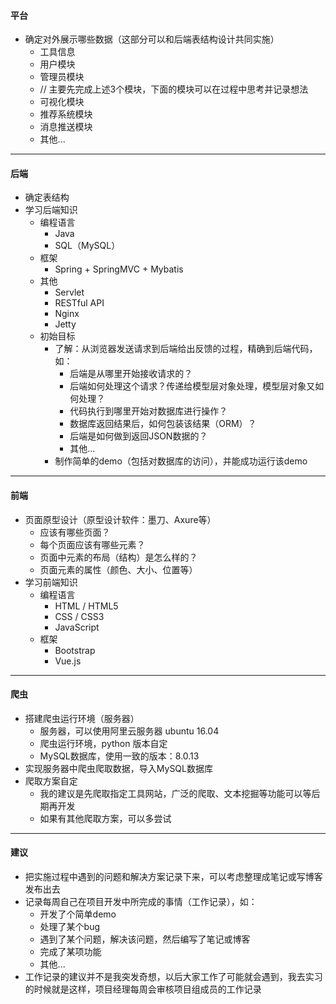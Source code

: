 #### 平台

- 确定对外展示哪些数据（这部分可以和后端表结构设计共同实施）
    + 工具信息
    + 用户模块
    + 管理员模块
    + // 主要先完成上述3个模块，下面的模块可以在过程中思考并记录想法
    + 可视化模块
    + 推荐系统模块
    + 消息推送模块
    + 其他...

---

#### 后端

- 确定表结构
- 学习后端知识
    + 编程语言
        * Java
        * SQL（MySQL）
    + 框架
        * Spring + SpringMVC + Mybatis
    + 其他
        * Servlet
        * RESTful API
        * Nginx
        * Jetty
    + 初始目标
        * 了解：从浏览器发送请求到后端给出反馈的过程，精确到后端代码，如：
            - 后端是从哪里开始接收请求的？
            - 后端如何处理这个请求？传递给模型层对象处理，模型层对象又如何处理？
            - 代码执行到哪里开始对数据库进行操作？
            - 数据库返回结果后，如何包装该结果（ORM）？
            - 后端是如何做到返回JSON数据的？
            - 其他...
        * 制作简单的demo（包括对数据库的访问），并能成功运行该demo

---

#### 前端

+ 页面原型设计（原型设计软件：墨刀、Axure等）
    * 应该有哪些页面？
    * 每个页面应该有哪些元素？
    * 页面中元素的布局（结构）是怎么样的？
    * 页面元素的属性（颜色、大小、位置等）
+ 学习前端知识
    * 编程语言
        - HTML / HTML5
        - CSS  / CSS3
        - JavaScript
    * 框架
        - Bootstrap
        - Vue.js

---

#### 爬虫

+ 搭建爬虫运行环境（服务器）
    * 服务器，可以使用阿里云服务器 ubuntu 16.04
    * 爬虫运行环境，python 版本自定
    * MySQL数据库，使用一致的版本：8.0.13
+ 实现服务器中爬虫爬取数据，导入MySQL数据库
+ 爬取方案自定
    * 我的建议是先爬取指定工具网站，广泛的爬取、文本挖掘等功能可以等后期再开发
    * 如果有其他爬取方案，可以多尝试

---

#### 建议

+ 把实施过程中遇到的问题和解决方案记录下来，可以考虑整理成笔记或写博客发布出去
+ 记录每周自己在项目开发中所完成的事情（工作记录），如：
    * 开发了个简单demo
    * 处理了某个bug
    * 遇到了某个问题，解决该问题，然后编写了笔记或博客
    * 完成了某项功能
    * 其他...
+ 工作记录的建议并不是我突发奇想，以后大家工作了可能就会遇到，我去实习的时候就是这样，项目经理每周会审核项目组成员的工作记录